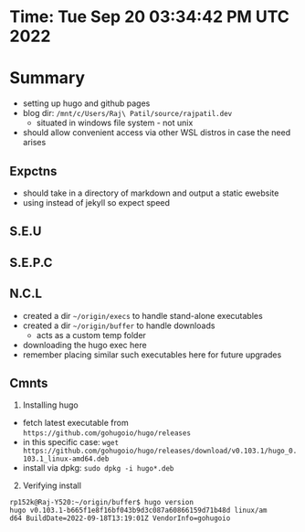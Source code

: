 # Time: Tue Sep 20 03:34:42 PM UTC 2022

# Summary
 - setting up hugo and github pages
 - blog dir:
`/mnt/c/Users/Raj\ Patil/source/rajpatil.dev`
	- situated in windows file system - not unix
 - should allow convenient access via other WSL distros in case the need arises

## Expctns
 - should take in a directory of markdown and output a static ewebsite
 - using instead of jekyll so expect speed

## S.E.U

## S.E.P.C

## N.C.L

 - created a dir `~/origin/execs` to handle stand-alone executables
 - created a dir `~/origin/buffer` to handle downloads 
	- acts as a custom temp folder
 - downloading the hugo exec here
 - remember placing similar such executables here for future upgrades

## Cmnts

1. Installing hugo
 - fetch latest executable from `https://github.com/gohugoio/hugo/releases`
 - in this specific case:
`wget https://github.com/gohugoio/hugo/releases/download/v0.103.1/hugo_0.103.1_linux-amd64.deb`
 - install via dpkg:
`sudo dpkg -i hugo*.deb`

2. Verifying install

```
rp152k@Raj-Y520:~/origin/buffer$ hugo version
hugo v0.103.1-b665f1e8f16bf043b9d3c087a60866159d71b48d linux/am
d64 BuildDate=2022-09-18T13:19:01Z VendorInfo=gohugoio
```
